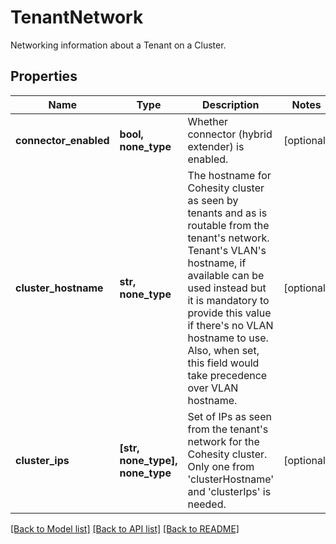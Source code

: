 # TenantNetwork

Networking information about a Tenant on a Cluster.

## Properties
Name | Type | Description | Notes
------------ | ------------- | ------------- | -------------
**connector_enabled** | **bool, none_type** | Whether connector (hybrid extender) is enabled. | [optional] 
**cluster_hostname** | **str, none_type** | The hostname for Cohesity cluster as seen by tenants and as is routable   from the tenant&#39;s network. Tenant&#39;s VLAN&#39;s hostname, if available can be   used instead but it is mandatory to provide this value if there&#39;s no VLAN   hostname to use. Also, when set, this field would take precedence over   VLAN hostname. | [optional] 
**cluster_ips** | **[str, none_type], none_type** | Set of IPs as seen from the tenant&#39;s network for the Cohesity cluster.   Only one from &#39;clusterHostname&#39; and &#39;clusterIps&#39; is needed. | [optional] 

[[Back to Model list]](../README.md#documentation-for-models) [[Back to API list]](../README.md#documentation-for-api-endpoints) [[Back to README]](../README.md)


